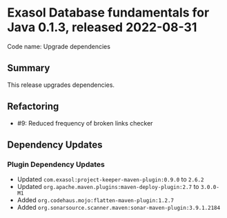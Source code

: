 # Exasol Database fundamentals for Java 0.1.3, released 2022-08-31

Code name: Upgrade dependencies

## Summary

This release upgrades dependencies.

## Refactoring

* #9: Reduced frequency of broken links checker

## Dependency Updates

### Plugin Dependency Updates

* Updated `com.exasol:project-keeper-maven-plugin:0.9.0` to `2.6.2`
* Updated `org.apache.maven.plugins:maven-deploy-plugin:2.7` to `3.0.0-M1`
* Added `org.codehaus.mojo:flatten-maven-plugin:1.2.7`
* Added `org.sonarsource.scanner.maven:sonar-maven-plugin:3.9.1.2184`
